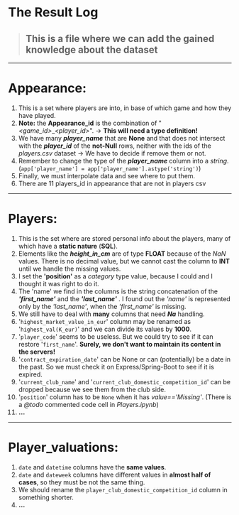 # The Result Log
> ## This is a file where we can add the gained knowledge about the dataset

---
# Appearance:
1. This is a set where players are into, in base of which game and how they have played.
2. **Note:**
the **Appearance_id** is the combination of "*<game_id>*_*<player_id>*". $\rightarrow$ **This will need a type definition!** 
3. We have many ***player_name*** that are **None** and that does not intersect with the ***player_id*** of the **not-Null** rows, neither with the ids of the *players.csv* dataset $\rightarrow$ We have to decide if remove them or not.
4. Remember to change the type of the ***player_name*** column into a *string*. 
(`app['player_name'] = app['player_name'].astype('string')`)
5. Finally, we must interpolate data and see where to put them.
6. There are 11 players_id in appearance that are not in players csv
---
# Players:
1. This is the set where are stored personal info about the players, many of which have a **static nature** (**SQL**).
2. Elements like the ***height_in_cm*** are of type **FLOAT** because of the *NaN* values. There is no decimal value, but we cannot cast the column to **INT** until we handle the missing values.
3. I set the **'position'** as a *category* type value, because I could and I thought it was right to do it.
4. The 'name' we find in the columns is the string concatenation of the ***'first_name'*** and the ***'last_name'*** . I found out the *'name'* is represented only by the *'last_name'*, when the *'first_name'* is missing.
5. We still have to deal with **many** columns that need ***Na*** handling.
6. '`highest_market_value_in_eur`' column may be renamed as '`highest_val(K_eur)`' and we can divide its values by **1000**. 
7. '`player_code`' seems to be useless. But we could try to see if it can restore '`first_name`'. **Surely, we don't want to maintain its content in the servers!**
8. '`contract_expiration_date`' can be None or can (potentially) be a date in the past. So we must check it on Express/Spring-Boot to see if it is expired.
9. '`current_club_name`' and '`current_club_domestic_competition_id`' can be dropped because we see them from the club side.
10. '`position`' column has to be `None` when it has *value=='Missing'*. (There is a *@todo* commented code cell in *Players.ipynb*)
11. **...**
---
# Player_valuations:
1. `date` and `datetime` columns have the **same values**.
2. `date` and `dateweek` columns have different values in **almost half of cases**, so they must be not the same thing.
3. We should rename the `player_club_domestic_competition_id` column in something shorter.
4. **...**